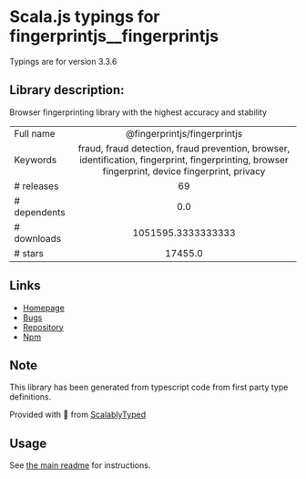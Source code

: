 
# Scala.js typings for fingerprintjs__fingerprintjs

Typings are for version 3.3.6

## Library description:
Browser fingerprinting library with the highest accuracy and stability

|                    |                 |
| ------------------ | :-------------: |
| Full name          | @fingerprintjs/fingerprintjs |
| Keywords           | fraud, fraud detection, fraud prevention, browser, identification, fingerprint, fingerprinting, browser fingerprint, device fingerprint, privacy |
| # releases         | 69 |
| # dependents       | 0.0 |
| # downloads        | 1051595.3333333333 |
| # stars            | 17455.0 |

## Links
- [Homepage](https://github.com/fingerprintjs/fingerprintjs)
- [Bugs](https://github.com/fingerprintjs/fingerprintjs/issues)
- [Repository](https://github.com/fingerprintjs/fingerprintjs)
- [Npm](https://www.npmjs.com/package/%40fingerprintjs%2Ffingerprintjs)
    


## Note
This library has been generated from typescript code from first party type definitions.

Provided with :purple_heart: from [ScalablyTyped](https://github.com/oyvindberg/ScalablyTyped)

## Usage
See [the main readme](../../readme.md) for instructions.



